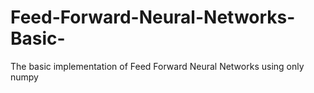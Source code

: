 # Feed-Forward-Neural-Networks-Basic-
The basic implementation of Feed Forward Neural Networks using only numpy
